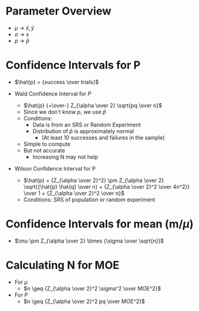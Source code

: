 # Parameter Overview
* $\mu$ -> $\bar{x}, \bar{y}$
* $\sigma$ -> $s$
* $p$ -> $\hat{p}$

# Confidence Intervals for P
* $\hat{p} = {success \over trials}$
* Wald Confidence Interval for $P$
  * $\hat{p} {+\over-} Z_{\alpha \over 2} \sqrt{pq \over n}$
  * Since we don't know $p$, we use $\hat{p}$
  * Conditions:
    * Data is from an SRS or Random Experiment
    * Distribution of $\hat{p}$ is approximately normal
      * (At least 10 successes and failures in the sample)
  * Simple to compute
  * But not accurate
    * Increasing N may not help

* Wilson Confidence Interval for P
  * $\hat{p} + {Z_{\alpha \over 2}^2} \pm Z_{\alpha \over 2} \sqrt{{\hat{p} \hat{q} \over n} + {Z_{\alpha \over 2}^2 \over 4n^2}} \over 1 + {Z_{\alpha \over 2}^2 \over n}$
  * Conditions: SRS of population or random experiment

# Confidence Intervals for mean (m/$\mu$)
* $\mu \pm Z_{\alpha \over 2} \times {\sigma \over \sqrt{n}}$

# Calculating N for MOE
* For $\mu$
  * $n \geq {Z_{\alpha \over 2}^2 \sigma^2 \over MOE^2}$
* For $P$
  * $n \geq {Z_{\alpha \over 2}^2 pq \over MOE^2}$
